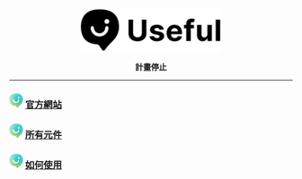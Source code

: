 <p align="center">
  <img src="/public/img/brand/logo.svg" width="250" alt="useful UI" />
</p>

<p align="center"><strong>計畫停止</strong></p>

---

### <img src="/public/img/brand/Hero.png" width="24" /> [官方網站](https://usefului.vercel.app/)
### <img src="/public/img/brand/Hero.png" width="24" /> [所有元件](https://usefului.vercel.app/development)
### <img src="/public/img/brand/Hero.png" width="24" /> [如何使用](https://usefului.vercel.app/foundation)

